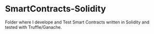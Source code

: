 # SmartContracts-Solidity
Folder where I develope and Test Smart Contracts written in Solidity and tested with Truffle/Ganache.
